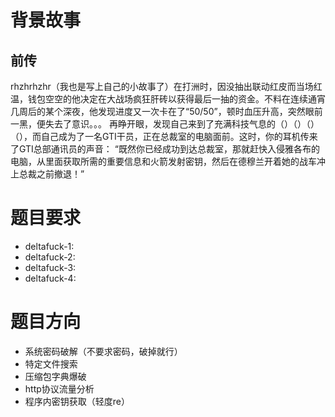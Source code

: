 
# 背景故事

## 前传

rhzhrhzhr（我也是写上自己的小故事了）在打洲时，因没抽出联动红皮而当场红温，钱包空空的他决定在大战场疯狂肝砖以获得最后一抽的资金。不料在连续通宵几周后的某个深夜，他发现进度又一次卡在了“50/50”，顿时血压升高，突然眼前一黑，便失去了意识。。。
再睁开眼，发现自己来到了充满科技气息的（）（）（）（），而自己成为了一名GTI干员，正在总裁室的电脑面前。这时，你的耳机传来了GTI总部通讯员的声音：
“既然你已经成功到达总裁室，那就赶快入侵雅各布的电脑，从里面获取所需的重要信息和火箭发射密钥，然后在德穆兰开着她的战车冲上总裁之前撤退！”

# 题目要求
 - deltafuck-1: 
 - deltafuck-2: 
 - deltafuck-3: 
 - deltafuck-4: 

# 题目方向

 - 系统密码破解（不要求密码，破掉就行）
 - 特定文件搜索
 - 压缩包字典爆破
 - http协议流量分析
 - 程序内密钥获取（轻度re）